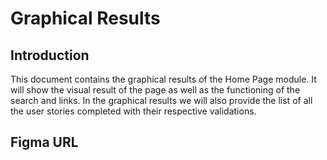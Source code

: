 # Graphical Results

## Introduction

This document contains the graphical results of the Home Page module. It will show the visual result of the page as well as the functioning of the search and links. In the graphical results we will also provide the list of all the user stories completed with their respective validations.

## Figma URL

